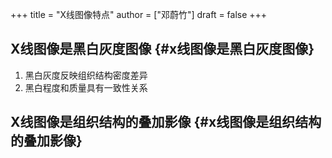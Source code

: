 +++
title = "X线图像特点"
author = ["邓蔚竹"]
draft = false
+++

## X线图像是黑白灰度图像 {#x线图像是黑白灰度图像}

1.  黑白灰度反映组织结构密度差异
2.  黑白程度和质量具有一致性关系


## X线图像是组织结构的叠加影像 {#x线图像是组织结构的叠加影像}